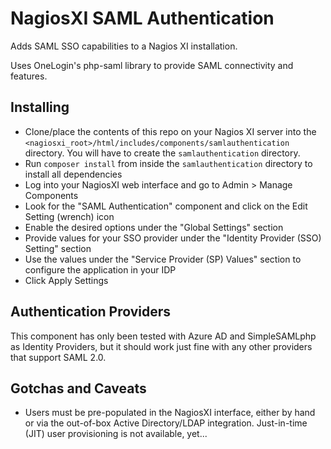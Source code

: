 # NagiosXI SAML Authentication

Adds SAML SSO capabilities to a Nagios XI installation.

Uses OneLogin's php-saml library to provide SAML connectivity and features.

## Installing
* Clone/place the contents of this repo on your Nagios XI server into the <code><nagiosxi_root>/html/includes/components/samlauthentication</code> directory. You will have to create the <code>samlauthentication</code> directory.
* Run <code>composer install</code> from inside the <code>samlauthentication</code> directory to install all dependencies
* Log into your NagiosXI web interface and go to Admin > Manage Components
* Look for the "SAML Authentication" component and click on the Edit Setting (wrench) icon
* Enable the desired options under the "Global Settings" section
* Provide values for your SSO provider under the "Identity Provider (SSO) Setting" section
* Use the values under the "Service Provider (SP) Values" section to configure the application in your IDP
* Click Apply Settings

## Authentication Providers
This component has only been tested with Azure AD and SimpleSAMLphp as Identity Providers, but it should work just fine with any other providers that support SAML 2.0.

## Gotchas and Caveats
* Users must be pre-populated in the NagiosXI interface, either by hand or via the out-of-box Active Directory/LDAP integration. Just-in-time (JIT) user provisioning is not available, yet...

